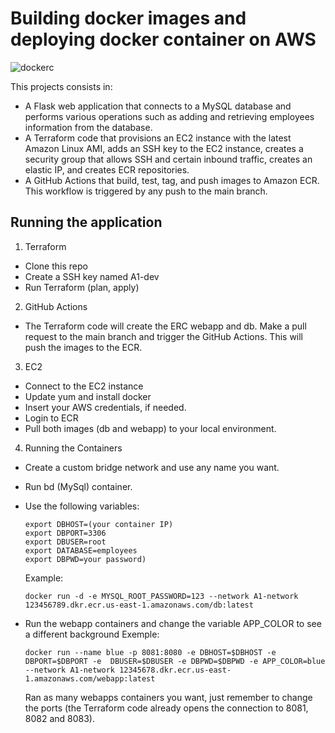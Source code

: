 # Building docker images and deploying docker container on AWS

![dockerc](https://user-images.githubusercontent.com/44845754/216853565-a6d85afb-7389-4d4c-9e8a-5fc2d987aa18.png)



This projects consists in:
- A Flask web application that connects to a MySQL database and performs various operations such as adding and retrieving employees information from the database. 
- A Terraform code that provisions an EC2 instance with the latest Amazon Linux AMI, adds an SSH key to the EC2 instance, creates a security group that allows SSH and certain inbound traffic, creates an elastic IP, and creates ECR repositories.
- A GitHub Actions that build, test, tag, and push images to Amazon ECR. This workflow is triggered by any push to the main branch. 


## Running the application 

1. Terraform
- Clone this repo
- Create a SSH key named A1-dev
- Run Terraform (plan, apply)

2. GitHub Actions
- The Terraform code will create the ERC webapp and db. Make a pull request to the main branch and trigger the GitHub Actions. This will push the images to the ECR.

3. EC2
- Connect to the EC2 instance
- Update yum and install docker
- Insert your AWS credentials, if needed.
- Login to ECR
- Pull both images (db and webapp) to your local environment. 

4. Running the Containers
- Create a custom bridge network and use any name you want.
- Run bd (MySql) container.
- Use the following variables:
  ```
  export DBHOST=(your container IP)
  export DBPORT=3306
  export DBUSER=root
  export DATABASE=employees
  export DBPWD=your password)
  ```
  Example:
  ```
  docker run -d -e MYSQL_ROOT_PASSWORD=123 --network A1-network 123456789.dkr.ecr.us-east-1.amazonaws.com/db:latest         
  ```
- Run the webapp containers and change the variable APP_COLOR to see a different background
  Exemple:
  ```
  docker run --name blue -p 8081:8080 -e DBHOST=$DBHOST -e DBPORT=$DBPORT -e  DBUSER=$DBUSER -e DBPWD=$DBPWD -e APP_COLOR=blue --network A1-network 12345678.dkr.ecr.us-east-1.amazonaws.com/webapp:latest
  ```
  
  Ran as many webapps containers you want, just remember to change the ports (the Terraform code already opens the connection to 8081, 8082 and 8083).

